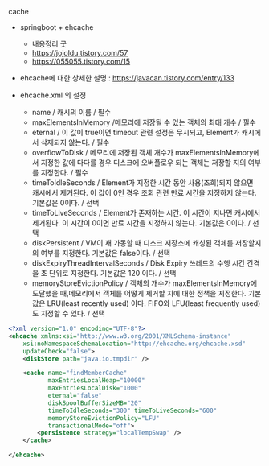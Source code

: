 cache

- springboot + ehcache
    - 내용정리 굿 
    - https://jojoldu.tistory.com/57
    - https://055055.tistory.com/15

- ehcache에 대한 상세한 설명 : https://javacan.tistory.com/entry/133

- ehcache.xml 의 설정
    - name	/ 캐시의 이름 / 필수
    - maxElementsInMemory /메모리에 저장될 수 있는 객체의 최대 개수 / 필수
    - eternal / 이 값이 true이면 timeout 관련 설정은 무시되고, Element가 캐시에서 삭제되지 않는다. / 필수
    - overflowToDisk	/ 메모리에 저장된 객체 개수가 maxElementsInMemory에서 지정한 값에 다다를 경우 디스크에 오버플로우 되는 객체는 저장할 지의 여부를 지정한다. / 필수
    - timeToIdleSeconds / Element가 지정한 시간 동안 사용(조회)되지 않으면 캐시에서 제거된다. 이 값이 0인 경우 조회 관련 만료 시간을 지정하지 않는다. 기본값은 0이다. / 선택
    - timeToLiveSeconds / Element가 존재하는 시간. 이 시간이 지나면 캐시에서 제거된다. 이 시간이 0이면 만료 시간을 지정하지 않는다. 기본값은 0이다. / 선택
    - diskPersistent / VM이 재 가동할 때 디스크 저장소에 캐싱된 객체를 저장할지의 여부를 지정한다. 기본값은 false이다. / 선택
    - diskExpiryThreadIntervalSeconds / Disk Expiry 쓰레드의 수행 시간 간격을 초 단위로 지정한다. 기본값은 120 이다. / 선택
    - memoryStoreEvictionPolicy / 객체의 개수가 maxElementsInMemory에 도달했을 때,메모리에서 객체를 어떻게 제거할 지에 대한 정책을 지정한다. 기본값은 LRU(least recently used) 이다. FIFO와 LFU(least frequently used)도 지정할 수 있다. / 선택
```xml
<?xml version="1.0" encoding="UTF-8"?>
<ehcache xmlns:xsi="http://www.w3.org/2001/XMLSchema-instance"
    xsi:noNamespaceSchemaLocation="http://ehcache.org/ehcache.xsd"
    updateCheck="false">
    <diskStore path="java.io.tmpdir" />

    <cache name="findMemberCache"
           maxEntriesLocalHeap="10000"
           maxEntriesLocalDisk="1000"
           eternal="false"
           diskSpoolBufferSizeMB="20"
           timeToIdleSeconds="300" timeToLiveSeconds="600"
           memoryStoreEvictionPolicy="LFU"
           transactionalMode="off">
        <persistence strategy="localTempSwap" />
    </cache>

</ehcache>
```